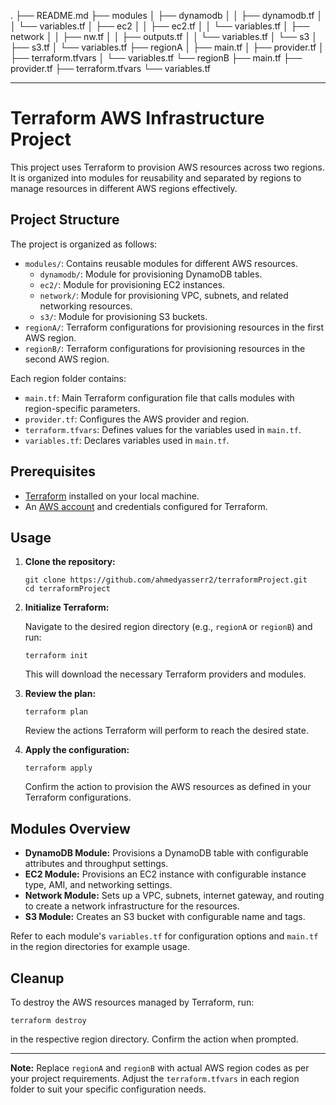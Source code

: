 .
├── README.md
├── modules
│   ├── dynamodb
│   │   ├── dynamodb.tf
│   │   └── variables.tf
│   ├── ec2
│   │   ├── ec2.tf
│   │   └── variables.tf
│   ├── network
│   │   ├── nw.tf
│   │   ├── outputs.tf
│   │   └── variables.tf
│   └── s3
│       ├── s3.tf
│       └── variables.tf
├── regionA
│   ├── main.tf
│   ├── provider.tf
│   ├── terraform.tfvars
│   └── variables.tf
└── regionB
    ├── main.tf
    ├── provider.tf
    ├── terraform.tfvars
    └── variables.tf

---

# Terraform AWS Infrastructure Project

This project uses Terraform to provision AWS resources across two regions. It is organized into modules for reusability and separated by regions to manage resources in different AWS regions effectively.

## Project Structure

The project is organized as follows:

- `modules/`: Contains reusable modules for different AWS resources.
  - `dynamodb/`: Module for provisioning DynamoDB tables.
  - `ec2/`: Module for provisioning EC2 instances.
  - `network/`: Module for provisioning VPC, subnets, and related networking resources.
  - `s3/`: Module for provisioning S3 buckets.
- `regionA/`: Terraform configurations for provisioning resources in the first AWS region.
- `regionB/`: Terraform configurations for provisioning resources in the second AWS region.

Each region folder contains:

- `main.tf`: Main Terraform configuration file that calls modules with region-specific parameters.
- `provider.tf`: Configures the AWS provider and region.
- `terraform.tfvars`: Defines values for the variables used in `main.tf`.
- `variables.tf`: Declares variables used in `main.tf`.

## Prerequisites

- [Terraform](https://www.terraform.io/downloads.html) installed on your local machine.
- An [AWS account](https://aws.amazon.com/) and credentials configured for Terraform.

## Usage

1. **Clone the repository:**

   ```
   git clone https://github.com/ahmedyasserr2/terraformProject.git
   cd terraformProject
   ```

2. **Initialize Terraform:**

   Navigate to the desired region directory (e.g., `regionA` or `regionB`) and run:

   ```
   terraform init
   ```

   This will download the necessary Terraform providers and modules.

3. **Review the plan:**

   ```
   terraform plan
   ```

   Review the actions Terraform will perform to reach the desired state.

4. **Apply the configuration:**

   ```
   terraform apply
   ```

   Confirm the action to provision the AWS resources as defined in your Terraform configurations.

## Modules Overview

- **DynamoDB Module:** Provisions a DynamoDB table with configurable attributes and throughput settings.
- **EC2 Module:** Provisions an EC2 instance with configurable instance type, AMI, and networking settings.
- **Network Module:** Sets up a VPC, subnets, internet gateway, and routing to create a network infrastructure for the resources.
- **S3 Module:** Creates an S3 bucket with configurable name and tags.

Refer to each module's `variables.tf` for configuration options and `main.tf` in the region directories for example usage.

## Cleanup

To destroy the AWS resources managed by Terraform, run:

```
terraform destroy
```

in the respective region directory. Confirm the action when prompted.

---

**Note:** Replace `regionA` and `regionB` with actual AWS region codes as per your project requirements. Adjust the `terraform.tfvars` in each region folder to suit your specific configuration needs.
